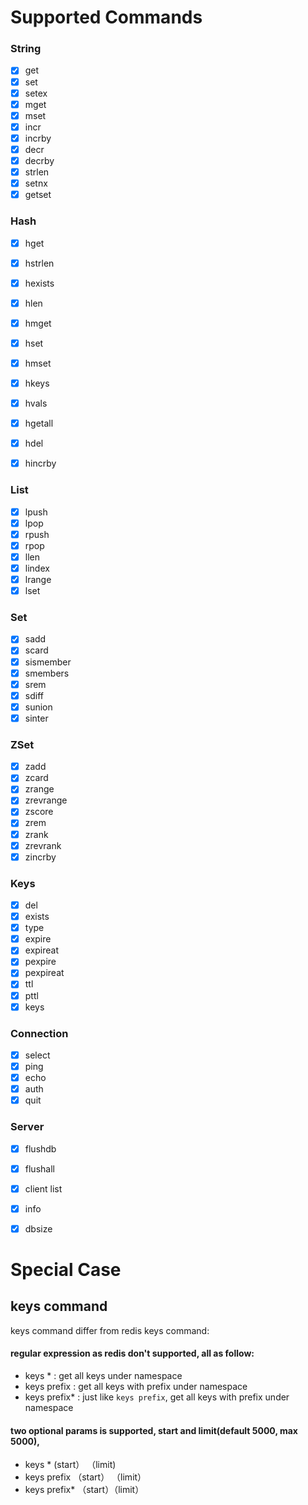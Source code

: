 
# Supported Commands 

### String

- [x] get
- [x] set
- [x] setex
- [x] mget
- [x] mset
- [x] incr
- [x] incrby
- [x] decr
- [x] decrby
- [x] strlen
- [x] setnx
- [x] getset

### Hash

- [x] hget
- [x] hstrlen
- [x] hexists
- [x] hlen
- [x] hmget
- [x] hset
- [x] hmset
- [x] hkeys
- [x] hvals
- [x] hgetall
- [x] hdel
- [x] hincrby


### List

- [x] lpush
- [x] lpop
- [x] rpush
- [x] rpop
- [x] llen
- [x] lindex
- [x] lrange
- [x] lset

### Set

- [x] sadd
- [x] scard
- [x] sismember
- [x] smembers
- [x] srem
- [x] sdiff
- [x] sunion
- [x] sinter

### ZSet

- [x] zadd
- [x] zcard
- [x] zrange
- [x] zrevrange
- [x] zscore
- [x] zrem
- [x] zrank
- [x] zrevrank
- [x] zincrby

###  Keys

- [x] del
- [x] exists
- [x] type
- [x] expire
- [x] expireat
- [x] pexpire
- [x] pexpireat
- [x] ttl
- [x] pttl
- [x] keys

### Connection

- [x] select
- [x] ping
- [x] echo
- [x] auth
- [x] quit

### Server

- [x] flushdb
- [x] flushall
- [x] client list
- [x] info
- [x] dbsize


# Special Case

## keys command

keys command differ from redis keys command: 

#### regular expression as redis don't supported, all as follow: 
* keys * :  get all keys under namespace
* keys prefix : get all keys with prefix under namespace
* keys prefix* : just like `keys prefix`, get all keys with prefix under namespace

#### two optional params is supported, start and limit(default 5000, max 5000), 
* keys * (start） （limit)
* keys prefix （start） （limit）
* keys prefix* （start）（limit） 
